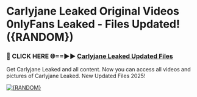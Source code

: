 # Carlyjane Leaked Original Videos 0nlyFans Leaked - Files Updated! ({RANDOM})

<h3>🔴 CLICK HERE 🌐==►► <a href="https://betterlinks.top/A2PfLJ" rel="nofollow">Carlyjane Leaked Updated Files</a></h3>

Get Carlyjane Leaked and all content. Now you can access all videos and pictures of Carlyjane Leaked. New Updated Files 2025!

[![{RANDOM}](https://i.imgur.com/ppqm5kG.gif)](https://betterlinks.top/A2PfLJ)